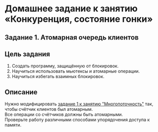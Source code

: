 # Домашнее задание к занятию «Конкуренция, состояние гонки»

## Задание 1. Атомарная очередь клиентов

## Цель задания

1. Создать программу, защищённую от блокировок.
2. Научиться использовать мьютексы и атомарные операции.
3. Научиться избегать взаимных блокировок.

## Описание

Нужно модифицировать [задание 1 к занятию "Многопоточность"](https://github.com/Margaret-Alade/Task-1.1-Thread) так, чтобы счётчик клиентов был атомарным.<br/>
Все операции со счётчиков должны быть атомарными.<br/>
Проверьте работу различными способами упорядочения доступа к памяти.
